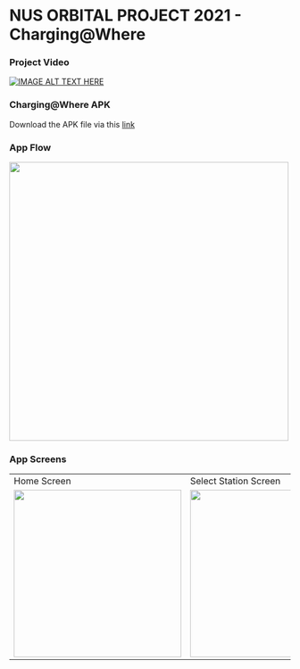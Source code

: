 # NUS ORBITAL PROJECT 2021 - Charging@Where

### Project Video
[![IMAGE ALT TEXT HERE](http://img.youtube.com/vi/icVnwEP5QM0/0.jpg)](http://www.youtube.com/watch?v=icVnwEP5QM0)

### Charging@Where APK
Download the APK file via this [link](https://drive.google.com/file/d/1CLmcvkwQ5WnRw3oIUXjsWozucN0mqXnl/view?usp=sharing)

### App Flow
<img src="https://lh3.googleusercontent.com/d/1uYSV6gBJgq856G5BFkZq2Xo9CQhwV5F1" width="500">

### App Screens
<table>
  <tr>
    <td>Home Screen</td>
    <td>Select Station Screen</td>
    <td>Bookings Screen</td>
  </tr>
  <tr>
    <td><img src="https://lh3.googleusercontent.com/d/1DgGu9T-sP98iaBWEbmKog6f0V6V-2aBm" width="300"></td>
    <td><img src="https://lh3.googleusercontent.com/d/1AE46HwDAJW6odOPAV9XZ_bRue1XDV5ax" width="300"></td>
    <td><img src="https://lh3.googleusercontent.com/d/1gRaP3I18AxRU72JUM-g0GXvL-T9QZCuj" width="300"></td>
  </tr>
 </table>
